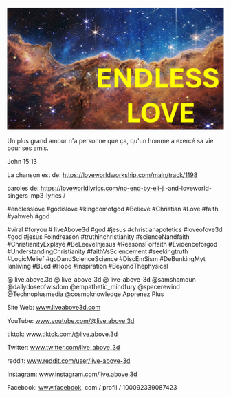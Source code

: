 ![Video cover image](../cover.jpeg "cover-photo")

Un plus grand amour n'a personne que ça, qu'un homme a exercé sa vie pour ses amis.

John 15:13

La chanson est de: https://loveworldworkship.com/main/track/1198

paroles de: https://loveworldlyrics.com/no-end-by-eli-j -and-loveworld-singers-mp3-lyrics /


#endlesslove #godislove #kingdomofgod #Believe #Christian #Love #faith #yahweh #god

#viral #foryou # liveAbove3d #god #jesus #christianapotetics #loveofove3d #god #jesus Foindreason #truthinchristianity #scienceNandfaith #ChristianityExplayé #BeLeeveInjesus #ReasonsForfaith #Evidenceforgod #UnderstandingChristianity #faithVsSciencement #seekingtruth #LogicMelief #goDandScienceScience #DiscEmSism #DeBunkingMyt Ianliving #BLed #Hope #inspiration #BeyondThephysical

@ live.above.3d @ live_above_3d @ live-above-3d @samshamoun @dailydoseofwisdom @empathetic_mindfury @spacerewind @Technoplusmedia @cosmoknowledge  Apprenez Plus


Site Web: www.liveabove3d.com

YouTube: www.youtube.com/@live.above.3d

tiktok: www.tiktok.com/@live.above.3d

Twitter: www.twitter.com/live_above_3d

reddit: www.reddit.com/user/live-above-3d

Instagram: www.instagram.com/live.above.3d

Facebook: www.facebook. com / profil / 100092339087423
